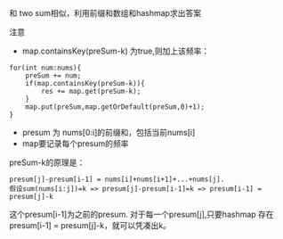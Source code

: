 
和 two sum相似，利用前缀和数组和hashmap求出答案

注意
- map.containsKey(preSum-k) 为true,则加上该频率：
```
for(int num:nums){
    preSum += num;
    if(map.containsKey(preSum-k)){
        res += map.get(preSum-k);
    }
    map.put(preSum,map.getOrDefault(preSum,0)+1);
}
```
- presum 为 nums[0:i]的前缀和，包括当前nums[i]
- map要记录每个presum的频率


preSum-k的原理是：
```
presum[j]-presum[i-1] = nums[i]+nums[i+1]+...+nums[j]. 
假设sum(nums[i:j])=k => presum[j]-presum[i-1]=k => presum[i-1] = presum[j]-k
```
这个presum[i-1]为之前的presum. 对于每一个presum[j],只要hashmap 存在 presum[i-1] = presum[j]-k，就可以凭凑出k。
